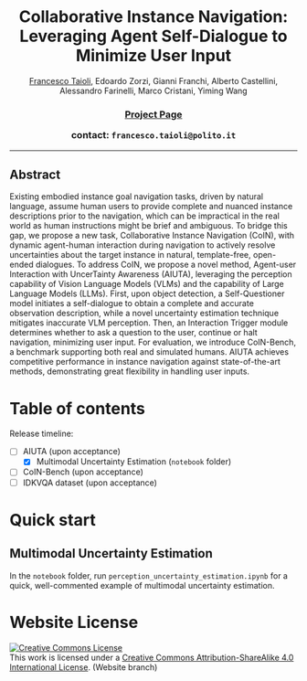 
<h1 align="center">
Collaborative Instance Navigation:
Leveraging Agent Self-Dialogue to Minimize User Input
</h1>

<div>
    <p align="center">
    <a href='https://francescotaioli.github.io/' target='_blank'>Francesco Taioli</a>,
    Edoardo Zorzi,
    Gianni Franchi,
    Alberto Castellini, Alessandro Farinelli, Marco Cristani, Yiming Wang
    </p>
</div>

<h3 align="center">
<!-- <a href="">Paper</a> | -->
 <!-- <a href="">Video</a> | -->
 <!-- Accepted to
  <a href=""></a></h3> -->

<div align="center">
  <strong><a href="https://intelligolabs.github.io/CoIN">Project Page</a></strong>
</div>


<p align="center">
contact: <code>francesco.taioli@polito.it</code>
</p>
<hr>

<!-- > [!IMPORTANT]
> Consider citing our paper:
> ```BibTeX

>   ``` -->


## Abstract
Existing embodied instance goal navigation tasks, driven by natural language, assume human users to provide complete and nuanced instance descriptions prior to the navigation, which can be impractical in the real world as human instructions might be brief and ambiguous. To bridge this gap, we propose a new task, Collaborative Instance Navigation (CoIN), with dynamic agent-human interaction during navigation to actively resolve uncertainties about the target instance in natural, template-free, open-ended dialogues. To address CoIN, we propose a novel method, Agent-user Interaction with UncerTainty Awareness (AIUTA), leveraging the perception capability of Vision Language Models (VLMs) and the capability of Large Language Models (LLMs). First, upon object detection, a Self-Questioner model initiates a self-dialogue to obtain a complete and accurate observation description, while a novel uncertainty estimation technique mitigates inaccurate VLM perception. Then, an Interaction Trigger module determines whether to ask a question to the user, continue or halt navigation, minimizing user input. For evaluation, we introduce CoIN-Bench, a benchmark supporting both real and simulated humans. AIUTA achieves competitive performance in instance navigation against state-of-the-art methods, demonstrating great flexibility in handling user inputs.

Table of contents
=================
Release timeline:
- [ ] AIUTA (upon acceptance)
  - [x] Multimodal Uncertainty Estimation (```notebook``` folder)
- [ ] CoIN-Bench (upon acceptance)
- [ ] IDKVQA dataset (upon acceptance)

# Quick start
## Multimodal Uncertainty Estimation
In the ```notebook``` folder, run ```perception_uncertainty_estimation.ipynb``` for a quick, well-commented example of multimodal uncertainty estimation.



# Website License
<a rel="license" href="http://creativecommons.org/licenses/by-sa/4.0/"><img alt="Creative Commons License" style="border-width:0" src="https://i.creativecommons.org/l/by-sa/4.0/88x31.png" /></a><br />This work is licensed under a <a rel="license" href="http://creativecommons.org/licenses/by-sa/4.0/">Creative Commons Attribution-ShareAlike 4.0 International License</a>. (Website branch)
